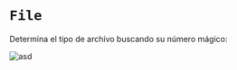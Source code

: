 # `File`

Determina el tipo de archivo buscando su número mágico:

![asd](https://user-images.githubusercontent.com/78214153/109981086-dc094880-7d00-11eb-8090-a92f45fffc58.PNG)


